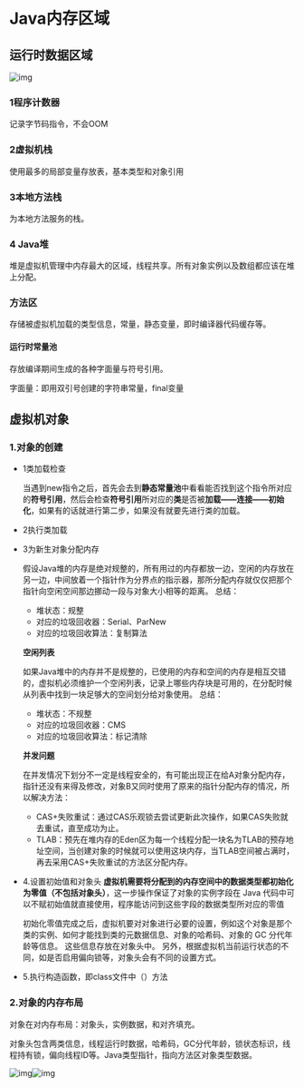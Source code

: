 # Java内存区域

## 运行时数据区域

![img](https://pic2.zhimg.com/80/v2-a1cf6bf507d167385752aa635d9134e5_720w.webp)



###  1程序计数器

记录字节码指令，不会OOM

### 2虚拟机栈

使用最多的局部变量存放表，基本类型和对象引用

### 3本地方法栈

为本地方法服务的栈。

### 4 Java堆

堆是虚拟机管理中内存最大的区域，线程共享。所有对象实例以及数组都应该在堆上分配。 

### 方法区

存储被虚拟机加载的类型信息，常量，静态变量，即时编译器代码缓存等。

#### 运行时常量池

存放编译期间生成的各种字面量与符号引用。

字面量：即用双引号创建的字符串常量，final变量

## 虚拟机对象

### 1.对象的创建

* 1类加载检查

  当遇到new指令之后，首先会去到**静态常量池**中看看能否找到这个指令所对应的**符号引用**，然后会检查**符号引用**所对应的**类**是否被**加载——连接——初始化**，如果有的话就进行第二步，如果没有就要先进行类的加载。

*  2执行类加载

* 3为新生对象分配内存

  假设Java堆的内存是绝对规整的，所有用过的内存都放一边，空闲的内存放在另一边，中间放着一个指针作为分界点的指示器，那所分配内存就仅仅把那个指针向空闲空间那边挪动一段与对象大小相等的距离。
   总结：

  - 堆状态：规整
  - 对应的垃圾回收器：Serial、ParNew
  - 对应的垃圾回收算法：复制算法

  **空闲列表**

  如果Java堆中的内存并不是规整的，已使用的内存和空间的内存是相互交错的，虚拟机必须维护一个空闲列表，记录上哪些内存块是可用的，在分配时候从列表中找到一块足够大的空间划分给对象使用。
   总结：

  - 堆状态：不规整
  - 对应的垃圾回收器：CMS
  - 对应的垃圾回收算法：标记清除

  **并发问题**

  在并发情况下划分不一定是线程安全的，有可能出现正在给A对象分配内存，指针还没有来得及修改，对象B又同时使用了原来的指针分配内存的情况，所以解决方法：

  - CAS+失败重试：通过CAS乐观锁去尝试更新此次操作，如果CAS失败就去重试，直至成功为止。
  - TLAB：预先在堆内存的Eden区为每一个线程分配一块名为TLAB的预存地址空间，当创建对象的时候就可以使用这块内存，当TLAB空间被占满时，再去采用CAS+失败重试的方法区分配内存。

* 4.设置初始值和对象头
  **虚拟机需要将分配到的内存空间中的数据类型都初始化为零值（不包括对象头）**，这一步操作保证了对象的实例字段在 Java 代码中可以不赋初始值就直接使用，程序能访问到这些字段的数据类型所对应的零值

  初始化零值完成之后，虚拟机要对对象进行必要的设置，例如这个对象是那个类的实例、如何才能找到类的元数据信息、对象的哈希码、对象的 GC 分代年龄等信息。 这些信息存放在对象头中。 另外，根据虚拟机当前运行状态的不同，如是否启用偏向锁等，对象头会有不同的设置方式。

* 5.执行构造函数，即class文件中<init>（）方法

### 2.对象的内存布局

对象在对内存布局：对象头，实例数据，和对齐填充。

对象头包含两类信息，线程运行时数据，哈希码，GC分代年龄，锁状态标识，线程持有锁，偏向线程ID等。Java类型指针，指向方法区对象类型数据。

![img](https://img-blog.csdn.net/20180829135125817?watermark/2/text/aHR0cHM6Ly9ibG9nLmNzZG4ubmV0L3FxXzM4MDA1OTQz/font/5a6L5L2T/fontsize/400/fill/I0JBQkFCMA==/dissolve/70)![img](https://img-blog.csdn.net/20150710172441054?watermark/2/text/aHR0cDovL2Jsb2cuY3Nkbi5uZXQv/font/5a6L5L2T/fontsize/400/fill/I0JBQkFCMA==/dissolve/70/gravity/Center)

​                                          

​                                                                                                                                                                                                                                                                                                                                                                                                                                                                                                                                                                                                                                                                                                                                                                                                                                                                                          


